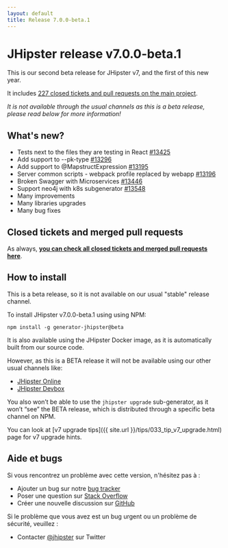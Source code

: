 ```yaml
---
layout: default
title: Release 7.0.0-beta.1
---
```


JHipster release v7.0.0-beta.1
==================

This is our second beta release for JHipster v7, and the first of this new year.

It includes [227 closed tickets and pull requests on the main project](https://github.com/jhipster/generator-jhipster/issues?q=is%3Aclosed+milestone%3A7.0.0-beta.1).

_It is not available through the usual channels as this is a beta release, please read below for more information!_

What's new?
------------

- Tests next to the files they are testing in React [#13425](https://github.com/jhipster/generator-jhipster/issues/13425)
- Add support to --pk-type [#13296](https://github.com/jhipster/generator-jhipster/issues/13296)
- Add support to @MapstructExpression [#13195](https://github.com/jhipster/generator-jhipster/issues/13296)
- Server common scripts - webpack profile replaced by webapp [#13196](https://github.com/jhipster/generator-jhipster/pull/13196)
- Broken Swagger with Microservices [#13446](https://github.com/jhipster/generator-jhipster/pull/13446)
- Support neo4j with k8s subgenerator [#13548](https://github.com/jhipster/generator-jhipster/pull/13548)
- Many improvements
- Many libraries upgrades
- Many bug fixes

Closed tickets and merged pull requests
------------
As always, __[you can check all closed tickets and merged pull requests here](https://github.com/jhipster/generator-jhipster/issues?q=is%3Aclosed+milestone%3A7.0.0-beta.1)__.


How to install
------------

This is a beta release, so it is not available on our usual "stable" release channel.

To install JHipster v7.0.0-beta.1 using using NPM:

    npm install -g generator-jhipster@beta

It is also available using the JHipster Docker image, as it is automatically built from our source code.

However, as this is a BETA release it will not be available using our other usual channels like:

- [JHipster Online](https://start.jhipster.tech)
- [JHipster Devbox](https://github.com/jhipster/jhipster-devbox)

You also won’t be able to use the `jhipster upgrade` sub-generator, as it won’t “see” the BETA release, which is distributed through a specific beta channel on NPM.

You can look at [v7 upgrade tips]({{ site.url }}/tips/033_tip_v7_upgrade.html) page for v7 upgrade hints.


## Aide et bugs

Si vous rencontrez un problème avec cette version, n'hésitez pas à :

- Ajouter un bug sur notre [bug tracker](https://github.com/jhipster/generator-jhipster/issues?state=open)
- Poser une question sur [Stack Overflow](http://stackoverflow.com/tags/jhipster/info)
- Créer une nouvelle discussion sur [GitHub](https://github.com/jhipster/generator-jhipster/discussions)

Si le problème que vous avez est un bug urgent ou un problème de sécurité, veuillez :

- Contacter [@jhipster](https://twitter.com/jhipster) sur Twitter